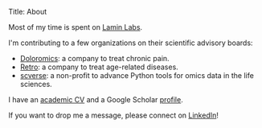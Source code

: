 Title: About

Most of my time is spent on [Lamin Labs](http://lamin.ai).

I'm contributing to a few organizations on their scientific advisory boards:
 
* [Doloromics](https://www.doloromics.com/): a company to treat chronic pain.
* [Retro](https://retro.bio/): a company to treat age-related diseases.
* [scverse](https://scverse.org/): a non-profit to advance Python tools for omics data in the life sciences.

I have an [academic CV](/CV.pdf) and a Google Scholar [profile](http://scholar.google.de/citations?user=1FnOtMoAAAAJ).

If you want to drop me a message, please connect on [LinkedIn](https://linkedin.com/in/falexwolf)!

<center style="margin-top:1.5em">
<a href="https://twitter.com/falexwolf"><span class="fa-stack fa-lg"><i class="fa fa-circle fa-stack-2x"></i><i class="fa fa-twitter fa-stack-1x fa-inverse"></i></span></a>
<a href="https://linkedin.com/in/falexwolf"><span class="fa-stack fa-lg"><i class="fa fa-circle fa-stack-2x"></i><i class="fa fa-linkedin fa-stack-1x fa-inverse"></i></span></a>
<a href="https://github.com/falexwolf"><span class="fa-stack fa-lg"><i class="fa fa-circle fa-stack-2x"></i><i class="fa fa-github fa-stack-1x fa-inverse"></i></span></a>
<a href="http://scholar.google.de/citations?user=1FnOtMoAAAAJ"><span class="fa-stack fa-lg"><i class="fa fa-circle fa-stack-2x"></i><i class="ai ai-google-scholar fa-stack-1x fa-inverse"></i></span></a>
</center>
